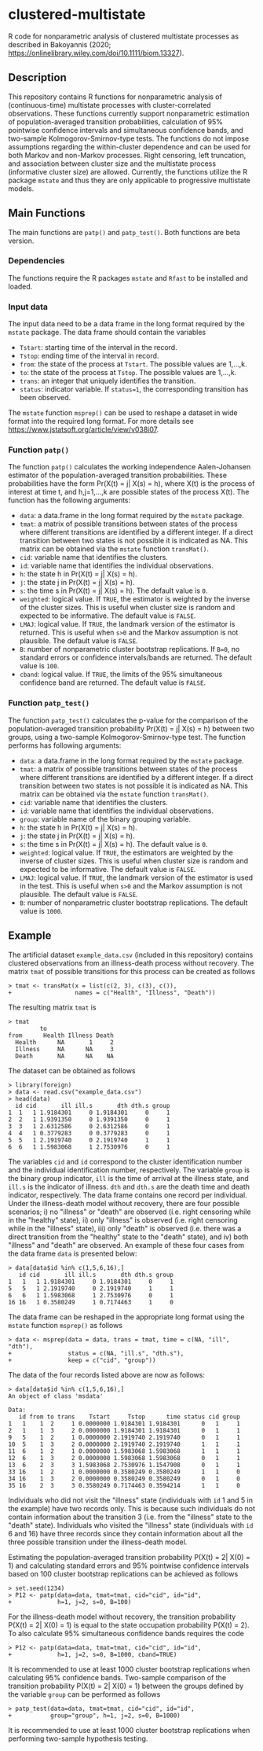 # clustered-multistate
R code for nonparametric analysis of clustered multistate processes as described in Bakoyannis (2020; https://onlinelibrary.wiley.com/doi/10.1111/biom.13327).

## Description
This repository contains R functions for nonparametric analysis of (continuous-time) multistate processes with cluster-correlated observations. These functions currently support nonparametric estimation of population-averaged transition probabilities, calculation of 95% pointwise confidence intervals and simultaneous confidence bands, and two-sample Kolmogorov-Smirnov-type tests. The functions do not impose assumptions regarding the within-cluster dependence and can be used for both Markov and non-Markov processes. Right censoring, left truncation, and association between cluster size and the multistate process (informative cluster size) are allowed. Currently, the functions utilize the R package `mstate` and thus they are only applicable to progressive multistate models.

## Main Functions
The main functions are `patp()` and `patp_test()`. Both functions are beta version.

### Dependencies
The functions require the R packages `mstate` and `Rfast` to be installed and loaded.

### Input data
The input data need to be a data frame in the long format required by the `mstate` package. The data frame should contain the variables

* `Tstart`: starting time of the interval in the record.
* `Tstop`: ending time of the interval in record.
* `from`: the state of the process at `Tstart`. The possible values are 1,...,k. 
* `to`: the state of the process at `Tstop`. The possible values are 1,...,k.
* `trans`: an integer that uniquely identifies the transition.
* `status`: indicator variable. If `status=1`, the corresponding transition has been observed.

The `mstate` function `msprep()` can be used to reshape a dataset in wide format into the required long format. For more details see <https://www.jstatsoft.org/article/view/v038i07>. 


### Function `patp()`

The function `patp()` calculates the working independence Aalen-Johansen estimator of the population-averaged transition probabilities. These probabilities have the form Pr(X(t) = j| X(s) = h), where X(t) is the process of interest at time t, and h,j=1,...,k are possible states of the process X(t). The function has the following arguments:

* `data`: a data.frame in the long format required by the `mstate` package.
* `tmat`: a matrix of possible transitions between states of the process where different transitions are identified by a different integer. If a direct transition between two states is not possible it is indicated as NA. This matrix can be obtained via the `mstate` function `transMat()`.
* `cid`: variable name that identifies the clusters.
* `id`: variable name that identifies the individual observations.
* `h`: the state h in Pr(X(t) = j| X(s) = h).
* `j`: the state j in Pr(X(t) = j| X(s) = h).
* `s`: the time s in Pr(X(t) = j| X(s) = h). The default value is `0`.
* `weighted`: logical value. If `TRUE`, the estimator is weighted by the inverse of the cluster sizes. This is useful when cluster size is random and expected to be informative. The default value is `FALSE`.
* `LMAJ`: logical value. If `TRUE`, the landmark version of the estimator is returned. This is useful when `s>0` and the Markov assumption is not plausible. The default value is `FALSE`.
* `B`: number of nonparametric cluster bootstrap replications. If `B=0`, no standard errors or confidence intervals/bands are returned. The default value is `100`.
* `cband`: logical value. If `TRUE`, the limits of the 95% simultaneous confidence band are returned. The default value is `FALSE`.


### Function `patp_test()`

The function `patp_test()` calculates the p-value for the comparison of the population-averaged transition probability Pr(X(t) = j| X(s) = h) between two groups, using a two-sample Kolmogorov-Smirnov-type test. The function performs has following arguments:

* `data`: a data.frame in the long format required by the `mstate` package.
* `tmat`: a matrix of possible transitions between states of the process where different transitions are identified by a different integer. If a direct transition between two states is not possible it is indicated as NA. This matrix can be obtained via the `mstate` function `transMat()`.
* `cid`: variable name that identifies the clusters.
* `id`: variable name that identifies the individual observations.
* `group`: variable name of the binary grouping variable.
* `h`: the state h in Pr(X(t) = j| X(s) = h).
* `j`: the state j in Pr(X(t) = j| X(s) = h).
* `s`: the time s in Pr(X(t) = j| X(s) = h). The default value is `0`.
* `weighted`: logical value. If `TRUE`, the estimators are weighted by the inverse of cluster sizes. This is useful when cluster size is random and expected to be informative. The default value is `FALSE`.
* `LMAJ`: logical value. If `TRUE`, the landmark version of the estimator is used in the test. This is useful when `s>0` and the Markov assumption is not plausible. The default value is `FALSE`.
* `B`: number of nonparametric cluster bootstrap replications. The default value is `1000`.


## Example

The artificial dataset `example_data.csv` (included in this repository) contains clustered observations from an illness-death process without recovery. The matrix `tmat` of possible transitions for this process can be created as follows
```
> tmat <- transMat(x = list(c(2, 3), c(3), c()), 
+                  names = c("Health", "Illness", "Death"))
```
The resulting matrix `tmat` is
```
> tmat
         to
from      Health Illness Death
  Health      NA       1     2
  Illness     NA      NA     3
  Death       NA      NA    NA
```
The dataset can be obtained as follows
```
> library(foreign)
> data <- read.csv("example_data.csv")
> head(data)
  id cid       ill ill.s       dth dth.s group
1  1   1 1.9184301     0 1.9184301     0     1
2  2   1 1.9391350     0 1.9391350     0     1
3  3   1 2.6312586     0 2.6312586     0     1
4  4   1 0.3779283     0 0.3779283     0     1
5  5   1 2.1919740     0 2.1919740     1     1
6  6   1 1.5983068     1 2.7530976     0     1
```
The variables `cid` and `id` correspond to the cluster identification number and the individual identification number, respectively. The variable `group` is the binary group indicator, `ill` is the time of arrival at the illness state, and `ill.s` is the indicator of illness. `dth` and `dth.s` are the death time and death indicator, respectively. The data frame contains one record per individual. Under the illness-death model without recovery, there are four possible scenarios; i) no "illness" or "death" are observed (i.e. right censoring while in the "healthy" state), ii) only "illness"
 is observed (i.e. right censoring while in the "illness" state), iii) only "death" is observed (i.e. there was a direct transition from the "healthy" state to the "death" state), and iv) both "illness" and "death" are observed. An example of these four cases from the data frame `data` is presented below:
```
> data[data$id %in% c(1,5,6,16),]
   id cid       ill ill.s       dth dth.s group
1   1   1 1.9184301     0 1.9184301     0     1
5   5   1 2.1919740     0 2.1919740     1     1
6   6   1 1.5983068     1 2.7530976     0     1
16 16   1 0.3580249     1 0.7174463     1     0
```
The data frame can be reshaped in the appropriate long format using the `mstate` function `msprep()` as follows
```
> data <- msprep(data = data, trans = tmat, time = c(NA, "ill", "dth"),
+                status = c(NA, "ill.s", "dth.s"),
+                keep = c("cid", "group"))
```
The data of the four records listed above are now as follows:
```
> data[data$id %in% c(1,5,6,16),]
An object of class 'msdata'

Data:
   id from to trans    Tstart     Tstop      time status cid group
1   1    1  2     1 0.0000000 1.9184301 1.9184301      0   1     1
2   1    1  3     2 0.0000000 1.9184301 1.9184301      0   1     1
9   5    1  2     1 0.0000000 2.1919740 2.1919740      0   1     1
10  5    1  3     2 0.0000000 2.1919740 2.1919740      1   1     1
11  6    1  2     1 0.0000000 1.5983068 1.5983068      1   1     1
12  6    1  3     2 0.0000000 1.5983068 1.5983068      0   1     1
13  6    2  3     3 1.5983068 2.7530976 1.1547908      0   1     1
33 16    1  2     1 0.0000000 0.3580249 0.3580249      1   1     0
34 16    1  3     2 0.0000000 0.3580249 0.3580249      0   1     0
35 16    2  3     3 0.3580249 0.7174463 0.3594214      1   1     0
```
Individuals who did not visit the "illness" state (individuals with `id` 1 and 5 in the example) have two records only. This is because such individuals do not contain information about the transition 3 (i.e. from the "illness" state to the "death" state). Individuals who visited the "illness" state (individuals with `id` 6 and 16) have three records since they contain information about all the three possible transition under the illness-death model.

Estimating the population-averaged transition probability P(X(t) = 2| X(0) = 1) and calculating standard errors and 95% pointwise confidence intervals based on 100 cluster bootstrap replications can be achieved as follows
```
> set.seed(1234)
> P12 <- patp(data=data, tmat=tmat, cid="cid", id="id", 
+             h=1, j=2, s=0, B=100)
```
For the illness-death model without recovery, the transition probability P(X(t) = 2| X(0) = 1) is equal to the state occupation probability P(X(t) = 2). To also calculate 95% simultaneous confidence bands requires the code
```
> P12 <- patp(data=data, tmat=tmat, cid="cid", id="id", 
+             h=1, j=2, s=0, B=1000, cband=TRUE)
```
It is recommended to use at least 1000 cluster bootstrap replications when calculating 95% confidence bands. Two-sample comparison of the transition probability P(X(t) = 2| X(0) = 1) between the groups defined by the variable `group` can be performed as follows
```
> patp_test(data=data, tmat=tmat, cid="cid", id="id",
+           group="group", h=1, j=2, s=0, B=1000)
```
It is recommended to use at least 1000 cluster bootstrap replications when performing two-sample hypothesis testing.
